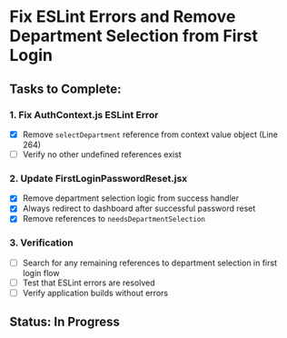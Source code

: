 # Fix ESLint Errors and Remove Department Selection from First Login

## Tasks to Complete:

### 1. Fix AuthContext.js ESLint Error
- [x] Remove `selectDepartment` reference from context value object (Line 264)
- [ ] Verify no other undefined references exist

### 2. Update FirstLoginPasswordReset.jsx
- [x] Remove department selection logic from success handler
- [x] Always redirect to dashboard after successful password reset
- [x] Remove references to `needsDepartmentSelection`

### 3. Verification
- [ ] Search for any remaining references to department selection in first login flow
- [ ] Test that ESLint errors are resolved
- [ ] Verify application builds without errors

## Status: In Progress
